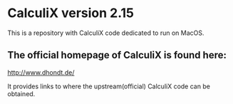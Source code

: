 # CalculiX version 2.15

This is a repository with CalculiX code dedicated to run on MacOS.

The official homepage of CalculiX is found here: 
------------------------------------------------

http://www.dhondt.de/


It provides links to where the upstream(official) CalculiX code can be obtained.

